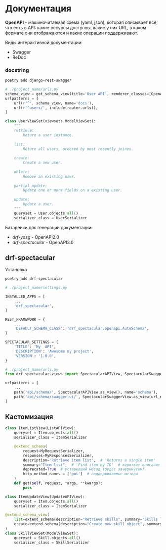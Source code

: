# Документация

**OpenAPI** - машиночитаемая схема (yaml, json), которая описывает всё, что есть в API: какие ресурсы доступны, какие у них URL, в каком формате они отображаются и какие операции поддерживают.

Виды интерактивной документации:
* Swagger
* ReDoc


### docstring

```sh
poetry add django-rest-swagger
```

```python
# ./project_name/urls.py
schema_view = get_schema_view(title='User API', renderer_classes=[OpenApiRenderer, SwaggerUIRenderer])
urlpatterns = [
    url(r'^', schema_view, name='docs'),
    url(r'^users/', include(router.urls)),
]
```

```python
class UserViewSet(viewsets.ModelViewSet):
    """
    retrieve:
        Return a user instance.
    
    list:
        Return all users, ordered by most recently joines.
    
    create:
        Create a new user.
    
    delete:
        Remove an existing user.
    
    partial_update:
        Update one or more fields on a existing user.
    
    update:
        Update a user.
    """
    queryset = User.objects.all()
    serializer_class = UserSerializer
```

Батарейки для генерации документации:
* *drf-yasg* - OpenAPI2.0
* *drf-spectacular* - OpenAPI3.0


## drf-spectacular

Установка
```sh
poetry add drf-spectacular
```

```python
# ./project_name/settings.py

INSTALLED_APPS = [
    ...
    'drf_spectacular',
]

REST_FRAMEWORK = {
    ...
    'DEFAULT_SCHEMA_CLASS': 'drf_spectacular.openapi.AutoSchema',
}

SPECTACULAR_SETTINGS = {
    'TITLE': 'My  API',
    'DESCRIPTION': 'Awesome my project',
    'VERSION': '1.0.0',
}
```

```python
# ./project_name/urls.py
from drf_spectacular.views import SpectacularAPIView, SpectacularSwaggerView, SpectacularRedocView

urlpatterns = [
    ...
    path('api/schema/', SpectacularAPIView.as_view(), name='schema'),  # YAML
    path('api/schema/swagger-ui/', SpectacularSwaggerView.as_view(url_name='schema')),
]
```

## Кастомизация

```python
class ItenListView(ListAPIView):
    queryset = Item.objects.all()
    serializer_class = ItemSerializer

    @extend_schema(
        request=MyRequestSerializer,
        responses=MyResponsesSerializer,
        description='Retrieve item list',  # 'Returns a single item'
        summary="Item list",  # 'Find item by ID'  # короткое описание
        deprecated=True  # устаревший метод (будет зачеркнутым)
        http_method_names = ['put']  # поддерживаемые методы
    )
    def get(self, request, *args, **kwargs):
        pass

class ItemUpdateView(UpdateAPIView):
    queryset = Item.objects.all()
    serializer_class = ItemSerializer
```

```python
@extend_schema_view(
    list=extend_schema(description="Retrieve skills", summary="Skills list"),
    create=extend_schema(description="Create new skill object", summary="Create skill")
)
class SkillViewSet(ModelViewSet):
    queryset = Skill.objects.all()
    serializer_class = SkillSerializer
```
